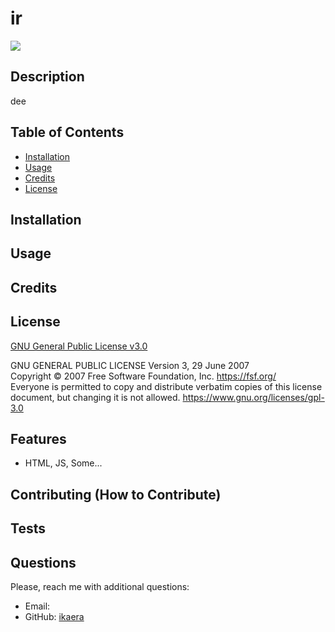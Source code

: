 # ir
  <a href = 'https://www.gnu.org/licenses/gpl-3.0'> <img src = "https://img.shields.io/badge/license-GNU General Public License v3.0-blue.svg">
  </a>

  ## Description

  dee

  ## Table of Contents

  - [Installation](#installation)
  - [Usage](#usage)
  - [Credits](#credits)
  - [License](#license)

  ## Installation

  

  ## Usage

  

  ## Credits

  

  ## License

  <a href = 'https://www.gnu.org/licenses/gpl-3.0'> GNU General Public License v3.0 </a>

   GNU GENERAL PUBLIC LICENSE
    Version 3, 29 June 2007    
    Copyright © 2007 Free Software Foundation, Inc. <https://fsf.org/>    
    Everyone is permitted to copy and distribute verbatim copies of this license document, but changing it is not allowed.
    https://www.gnu.org/licenses/gpl-3.0

  ## Features

  - HTML, JS, Some...

  ## Contributing (How to Contribute)

  

  ## Tests 
  

  ## Questions  

  Please, reach me with additional questions:
  - Email: 
  - GitHub: <a href = 'https://github.com/ikaera'> ikaera
  </a>
